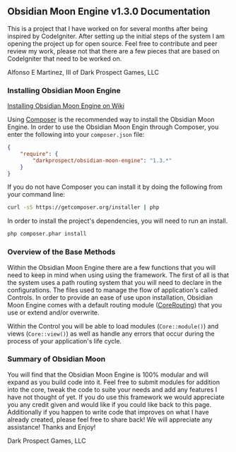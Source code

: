 ## Obsidian Moon Engine v1.3.0 Documentation
This is a project that I have worked on for several months after being inspired
by CodeIgniter. After setting up the initial steps of the system I am opening the
project up for open source. Feel free to contribute and peer review my work, please
not that there are a few pieces that are based on CodeIgniter that need to be worked on.

Alfonso E Martinez, III of Dark Prospect Games, LLC

### Installing Obsidian Moon Engine

[Installing Obsidian Moon Engine on Wiki]( https://github.com/DarkProspectGames/obsidian-moon-engine-core/wiki/Installing-Obsidian-Moon-Engine)

Using [Composer](http://getcomposer.org) is the recommended way to install the Obsidian Moon Engine.
In order to use the Obsidian Moon Engin through Composer, you enter the following into your `composer.json` file:

```json
{
    "require": {
        "darkprospect/obsidian-moon-engine": "1.3.*"
    }
}
```

If you do not have Composer you can install it by doing the following from your command line:

```bash
curl -sS https://getcomposer.org/installer | php
```

In order to install the project's dependencies, you will need to run an install.

```bash
php composer.phar install
```

### Overview of the Base Methods

Within the Obsidian Moon Engine there are a few functions that you will need to keep in mind when using using the framework.
The first of all is that the system uses a path routing system that you will need to declare in the configurations. The files
used to manage the flow of application's called Controls. In order to provide an ease of use upon installation, Obsidian Moon
Engine comes with a default routing module ([CoreRouting]( https://github.com/DarkProspectGames/obsidian-moon-engine-core/wiki/Module-CoreRouting))
that you use or extend and/or overwrite.

Within the Control you will be able to load modules (`Core::module()`) and views (`Core::view()`) as well as handle any errors that
occur during the process of your application's life cycle.

### Summary of Obsidian Moon

You will find that the Obsidian Moon Engine is 100% modular and will expand as you build code into it. Feel free to
submit modules for addition into the core, tweak the code to suite your needs and add any features I have not thought of yet.
If you do use this framework we would appreciate you any credit given and would like if you could like back to this page. Additionally if you
happen to write code that improves on what I have already created, please feel free to share back! We will appreciate any assistance! Thanks and Enjoy!

Dark Prospect Games, LLC
